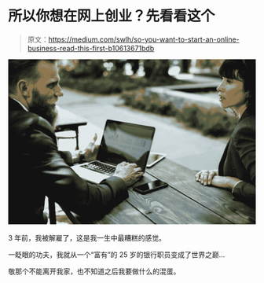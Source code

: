 # 所以你想在网上创业？先看看这个

> 原文：<https://medium.com/swlh/so-you-want-to-start-an-online-business-read-this-first-b10613671bdb>

![](img/de865d22f42213a37a7f6b508d323315.png)

3 年前，我被解雇了，这是我一生中最糟糕的感觉。

一眨眼的功夫，我就从一个“富有”的 25 岁的银行职员变成了世界之巅…

敬那个不能离开我家，也不知道之后我要做什么的混蛋。